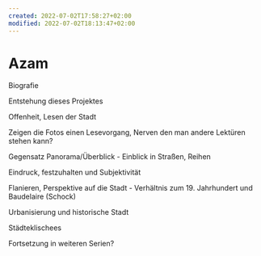 ```yaml
---
created: 2022-07-02T17:58:27+02:00
modified: 2022-07-02T18:13:47+02:00
---
```


# Azam

Biografie

Entstehung dieses Projektes


Offenheit, Lesen der Stadt

Zeigen die Fotos einen Lesevorgang,  Nerven den man andere Lektüren stehen kann?

Gegensatz Panorama/Überblick - Einblick in Straßen, Reihen

Eindruck, festzuhalten und Subjektivität

Flanieren, Perspektive auf die Stadt - Verhältnis zum 19. Jahrhundert und Baudelaire (Schock)

Urbanisierung und historische Stadt

Städteklischees

Fortsetzung in weiteren Serien?
